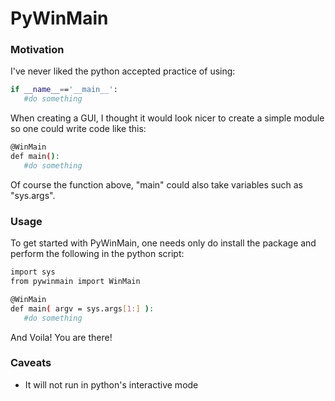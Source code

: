 # PyWinMain

### Motivation
I've never liked the python accepted practice of using:
```sh
if __name__=='__main__':
   #do something
```

When creating a GUI, I thought it would look nicer to create a simple module so one could write code like this:

```sh
@WinMain
def main():
   #do something
```

Of course the function above, "main" could also take variables such as "sys.args".

### Usage
To get started with PyWinMain, one needs only do install the package and perform the following in the python script:
```sh
import sys
from pywinmain import WinMain

@WinMain
def main( argv = sys.args[1:] ):
   #do something
```

And Voila! You are there!

### Caveats
* It will not run in python's interactive mode
